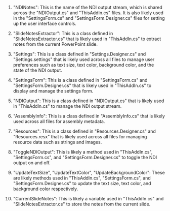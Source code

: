 1. "NDINotes": This is the name of the NDI output stream, which is shared across the "NDIOutput.cs" and "ThisAddIn.cs" files. It is also likely used in the "SettingsForm.cs" and "SettingsForm.Designer.cs" files for setting up the user interface controls.

2. "SlideNotesExtractor": This is a class defined in "SlideNotesExtractor.cs" that is likely used in "ThisAddIn.cs" to extract notes from the current PowerPoint slide.

3. "Settings": This is a class defined in "Settings.Designer.cs" and "Settings.settings" that is likely used across all files to manage user preferences such as text size, text color, background color, and the state of the NDI output.

4. "SettingsForm": This is a class defined in "SettingsForm.cs" and "SettingsForm.Designer.cs" that is likely used in "ThisAddIn.cs" to display and manage the settings form.

5. "NDIOutput": This is a class defined in "NDIOutput.cs" that is likely used in "ThisAddIn.cs" to manage the NDI output stream.

6. "AssemblyInfo": This is a class defined in "AssemblyInfo.cs" that is likely used across all files for assembly metadata.

7. "Resources": This is a class defined in "Resources.Designer.cs" and "Resources.resx" that is likely used across all files for managing resource data such as strings and images.

8. "ToggleNDIOutput": This is likely a method used in "ThisAddIn.cs", "SettingsForm.cs", and "SettingsForm.Designer.cs" to toggle the NDI output on and off.

9. "UpdateTextSize", "UpdateTextColor", "UpdateBackgroundColor": These are likely methods used in "ThisAddIn.cs", "SettingsForm.cs", and "SettingsForm.Designer.cs" to update the text size, text color, and background color respectively.

10. "CurrentSlideNotes": This is likely a variable used in "ThisAddIn.cs" and "SlideNotesExtractor.cs" to store the notes from the current slide.